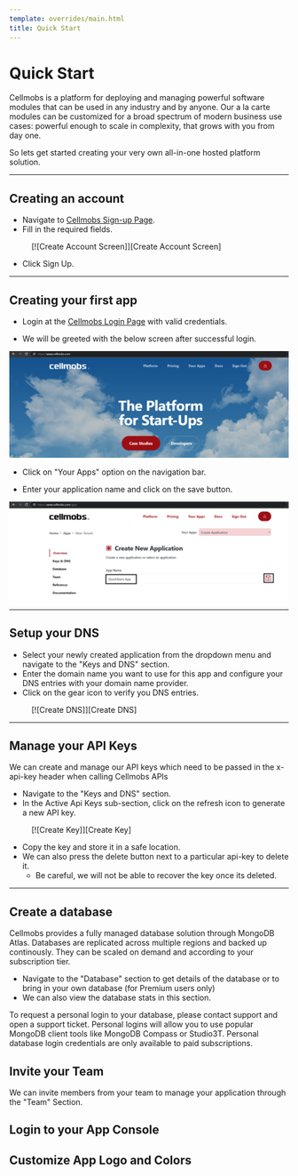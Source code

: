 ```yaml
---
template: overrides/main.html
title: Quick Start
---
```


# Quick Start

Cellmobs is a platform for deploying and managing powerful software modules that can be used in any industry and by anyone. Our a la carte modules can be customized for a broad spectrum of modern business use cases: powerful enough to scale in complexity, that grows with you from day one.

So lets get started creating your very own all-in-one hosted platform solution.
___
## Creating an account
- Navigate to [Cellmobs Sign-up Page](https://www.cellmobs.com/signup).
- Fill in the required fields.
<figure markdown>
[![Create Account Screen]][Create Account Screen]
    </figure>

  [Create Account Screen]: ../assets/screenshots/quickstart/create-account.png

- Click Sign Up.
___

## Creating your first app
- Login at the [Cellmobs Login Page](https://www.cellmobs.com/login) with valid credentials.
- We will be greeted with the below screen after successful login.

    <figure markdown>
[![Home Screen]][Home Screen]
    </figure>

  [Home Screen]: ../assets/screenshots/quickstart/home-screen.png

- Click on "Your Apps" option on the navigation bar.
- Enter your application name and click on the save button.

    <figure markdown>
[![Create App]][Create App]
    </figure>

  [Create App]: ../assets/screenshots/quickstart/create-app.png
___
## Setup your DNS
- Select your newly created application from the dropdown menu and navigate to the "Keys and DNS" section.
- Enter the domain name you want to use for this app and configure your DNS entries with your domain name provider.
- Click on the gear icon to verify you DNS entries.

<figure markdown>
[![Create DNS]][Create DNS]
    </figure>

  [Create DNS]: ../assets/screenshots/quickstart/create-dns.png
___

## Manage your API Keys
We can create and manage our API keys which need to be passed in the x-api-key header when calling Cellmobs APIs
- Navigate to the "Keys and DNS" section.
- In the Active Api Keys sub-section, click on the refresh icon to generate a new API key.
<figure markdown>
[![Create Key]][Create Key]
    </figure>

  [Create Key]: ../assets/screenshots/quickstart/create-api-key.png
- Copy the key and store it in a safe location.
- We can also press the delete button next to a particular api-key to delete it.
    - Be careful, we will not be able to recover the key once its deleted.
___

## Create a database
Cellmobs provides a fully managed database solution through MongoDB Atlas. Databases are replicated across multiple regions and backed up continously. They can be scaled on demand and according to your subscription tier.

- Navigate to the "Database" section to get details of the database or to bring in your own database (for Premium users only)
- We can also view the database stats in this section.

To request a personal login to your database, please contact support and open a support ticket. Personal logins will allow you to use popular MongoDB client tools like MongoDB Compass or Studio3T. Personal database login credentials are only available to paid subscriptions.

## Invite your Team

We can invite members from your team to manage your application through the "Team" Section.


## Login to your App Console



## Customize App Logo and Colors